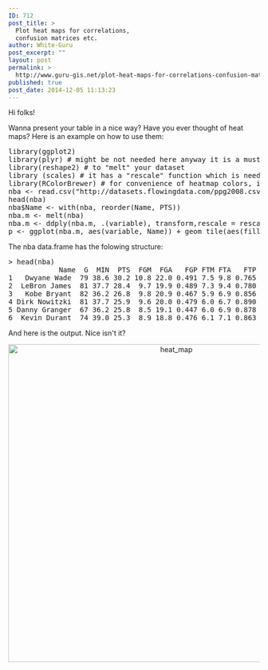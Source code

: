 ```yaml
---
ID: 712
post_title: >
  Plot heat maps for correlations,
  confusion matrices etc.
author: White-Guru
post_excerpt: ""
layout: post
permalink: >
  http://www.guru-gis.net/plot-heat-maps-for-correlations-confusion-matrices-etc/
published: true
post_date: 2014-12-05 11:13:23
---
```

Hi folks!

Wanna present your table in a nice way? Have you ever thought of heat maps? 
Here is an example on how to use them:

<pre lang='rsplus'>
library(ggplot2)
library(plyr) # might be not needed here anyway it is a must-have package I think in R 
library(reshape2) # to "melt" your dataset
library (scales) # it has a "rescale" function which is needed in heatmaps 
library(RColorBrewer) # for convenience of heatmap colors, it reflects your mood sometimes
nba <- read.csv("http://datasets.flowingdata.com/ppg2008.csv")
head(nba)
nba$Name <- with(nba, reorder(Name, PTS))
nba.m <- melt(nba)
nba.m <- ddply(nba.m, .(variable), transform,rescale = rescale(value))
p <- ggplot(nba.m, aes(variable, Name)) + geom_tile(aes(fill = rescale),colour = "white") +  scale_fill_gradient2(low="#006400", mid="#f2f6c3",high="#cd0000",midpoint=0.5)
</pre>

The nba data.frame has the folowing structure:
<pre lang='rsplus'>
> head(nba)
            Name  G  MIN  PTS  FGM  FGA   FGP FTM FTA   FTP X3PM X3PA  X3PP ORB DRB TRB AST STL BLK  TO  PF
1   Dwyane Wade  79 38.6 30.2 10.8 22.0 0.491 7.5 9.8 0.765  1.1  3.5 0.317 1.1 3.9 5.0 7.5 2.2 1.3 3.4 2.3
2  LeBron James  81 37.7 28.4  9.7 19.9 0.489 7.3 9.4 0.780  1.6  4.7 0.344 1.3 6.3 7.6 7.2 1.7 1.1 3.0 1.7
3   Kobe Bryant  82 36.2 26.8  9.8 20.9 0.467 5.9 6.9 0.856  1.4  4.1 0.351 1.1 4.1 5.2 4.9 1.5 0.5 2.6 2.3
4 Dirk Nowitzki  81 37.7 25.9  9.6 20.0 0.479 6.0 6.7 0.890  0.8  2.1 0.359 1.1 7.3 8.4 2.4 0.8 0.8 1.9 2.2
5 Danny Granger  67 36.2 25.8  8.5 19.1 0.447 6.0 6.9 0.878  2.7  6.7 0.404 0.7 4.4 5.1 2.7 1.0 1.4 2.5 3.1
6  Kevin Durant  74 39.0 25.3  8.9 18.8 0.476 6.1 7.1 0.863  1.3  3.1 0.422 1.0 5.5 6.5 2.8 1.3 0.7 3.0 1.8
</pre>

And here is the output. Nice isn't it?
<center>
<a href="http://www.guru-gis.net/wp-content/uploads/2014/12/heat_map.png"><img src="http://www.guru-gis.net/wp-content/uploads/2014/12/heat_map.png" alt="heat_map" width="658" height="637" class="alignnone size-full wp-image-714" /></a>
</center>